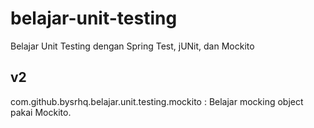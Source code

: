 # belajar-unit-testing

Belajar Unit Testing dengan Spring Test, jUNit, dan Mockito

## v2

com.github.bysrhq.belajar.unit.testing.mockito : Belajar mocking object pakai Mockito.
